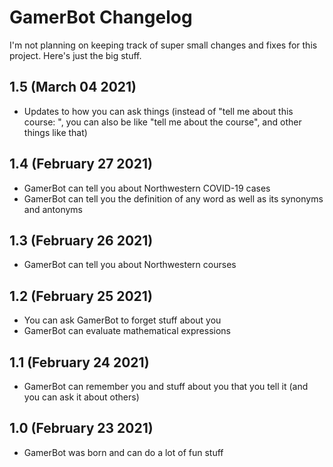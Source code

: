 # GamerBot Changelog
I'm not planning on keeping track of super small changes and fixes for this project. Here's just the big stuff.

## 1.5 (March 04 2021)
- Updates to how you can ask things (instead of "tell me about this course: <course>", you can also be like "tell me about the <course> course", and other things like that)

## 1.4 (February 27 2021)
- GamerBot can tell you about Northwestern COVID-19 cases
- GamerBot can tell you the definition of any word as well as its synonyms and antonyms

## 1.3 (February 26 2021)
- GamerBot can tell you about Northwestern courses

## 1.2 (February 25 2021)
- You can ask GamerBot to forget stuff about you
- GamerBot can evaluate mathematical expressions

## 1.1 (February 24 2021)
- GamerBot can remember you and stuff about you that you tell it (and you can ask it about others)

## 1.0 (February 23 2021)
- GamerBot was born and can do a lot of fun stuff
